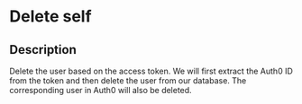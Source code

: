 # Delete self

## Description

Delete the user based on the access token. We will first extract the Auth0 ID from the token and then delete the user from our database. The corresponding user in Auth0 will also be deleted.
